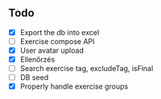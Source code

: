 ## Todo

- [X] Export the db into excel
- [ ] Exercise compose API
- [X] User avatar upload
- [X] Ellenőrzés
- [ ] Search exercise tag, excludeTag, isFinal
- [ ] DB seed
- [X] Properly handle exercise groups
